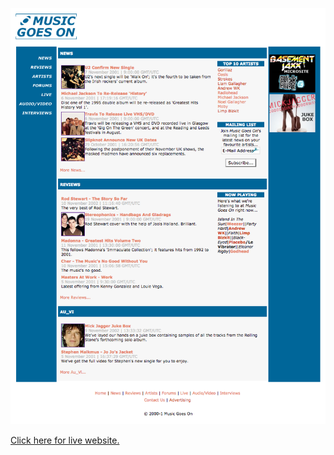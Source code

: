 ![Music Goes On](https://raw.githubusercontent.com/jammastergirish/MusicGoesOn/master/Screen%20Shot%202017-02-11%20at%2018.29.54.png)

[Click here for live website.](https://mgo.girish-gupta.com)
